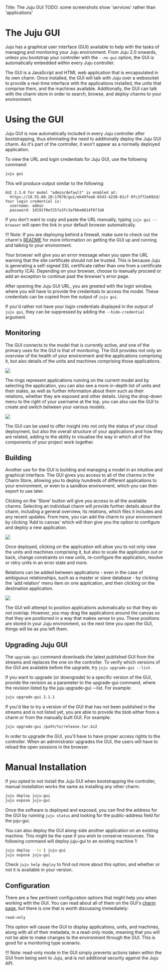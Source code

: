 Title: The Juju GUI
TODO: some screenshots show 'services' rather than 'applications'

# The Juju GUI

Juju has a graphical user interface (GUI) available to help with the tasks of 
managing and monitoring your Juju environment. From Juju 2.0 onwards, unless 
you bootstrap your controller with the `--no-gui` option, the GUI is 
automatically embedded within every Juju controller.

The GUI is a JavaScript and HTML web application that is encapsulated in its 
own charm. Once installed, the GUI will talk with Juju over a websocket to 
provide a real-time interface with the applications installed, the units that 
comprise them, and the machines available. Additionally, the GUI can talk with 
the charm store in order to search, browse, and deploy charms to your
environment.

# Using the GUI

Juju GUI is now automatically included in every Juju controller after 
bootstrapping, thus eliminating the need to additionally deploy the Juju GUI 
charm. As it's part of the controller, it won't appear as a normally deployed 
application.

To view the URL and login credentials for Juju GUI, use the following command:

```bash
juju gui
```

This will produce output similar to the following:

```no-highlight
GUI 2.3.0 for model "admin/default" is enabled at:
  https://10.55.60.10:17070/gui/eb49fea6-6543-4238-81cf-9fc2ff2e692d/
Your login credential is:
  username: admin
  password: 1d191f0ef257a3fc3af6be0814f6f1b0
```

If you don't want to copy and paste the URL manually, typing `juju gui
--browser` will open the link in your default browser automatically.

!!! Note: 
    If you are deploying behind a firewall, make sure to check out the 
    charm's [README](https://jujucharms.com/juju-gui/) for more information on 
    getting the GUI up and running and talking to your environment.

Your browser will give you an error message when you open the URL warning that
the site certificate should not be trusted. This is because Juju is generating
a self-signed SSL certificate rather than one from a certificate authority (CA).
Depending on your browser, choose to manually proceed or add an exception to
continue past the browser's error page.

After opening the Juju GUI URL, you are greeted with the login window, where
you will have to provide the credentials to access the model. These
credentials can be copied from the output of `juju gui`. 

If you'd rather not have your login credentials displayed in the output of
`juju gui`, they can be suppressed by adding the `--hide-credential`
argument. 

## Monitoring

The GUI connects to the model that is currently active, and one of the primary 
uses for the GUI is that of monitoring. The GUI provides not only an overview 
of the health of your environment and the applications comprising it, but also 
details of the units and machines comprising those applications.

![](./media/gui2_management-status.png)

The rings represent applications running on the current model and by selecting
the application, you can also see a more in-depth list of units and their
states, as well as further information about them such as their relations,
whether they are exposed and other details. Using the drop-down menu to the
right of your username at the top, you can also use the GUI to create and switch
between your various models.

![](./media/gui2_management-add-model.png)

The GUI can be used to offer insight into not only the status of your cloud
deployment, but also the overall structure of your applications and how they are
related, adding to the ability to visualise the way in which all of the
components of your project work together. 


## Building

Another use for the GUI is building and managing a model in an intuitive
and graphical interface. The GUI gives you access to all of the charms in the
Charm Store, allowing you to deploy hundreds of different applications to your
environment, or even to a sandbox environment, which you can then export to use
later.

Clicking on the 'Store' button will give you access to all the available
charms. Selecting an individual charm will provide further details about the
charm, including a general overview, its relations, which files it includes and
any recent updates. From here, you can add the charm to your environment by
clicking 'Add to canvas' which will then give you the option to configure and
deploy a new application.

![](./media/gui2_management-charmstore.png)

Once deployed, clicking on the application will allow you to not only view the 
units and machines comprising it, but also to scale the application out or back, 
change constraints on new units, re-configure the application, resolve or retry 
units in an error state and more.

Relations can be added between applications - even in the case of ambiguous
relationships, such as a master or slave database - by clicking the 'add
relation' menu item on one application, and then clicking on the destination
application.

![](./media/gui2_management-relationship.png)

The GUI will attempt to position applications automatically so that they do not
overlap. However, you may drag the applications around the canvas so that 
they are positioned in a way that makes sense to you. These positions are stored
in your Juju environment, so the next time you open the GUI, things will be as
you left them.

## Upgrading Juju GUI

The `upgrade-gui` command downloads the latest published GUI from the streams 
and replaces the one on the controller. To verify which versions of the GUI 
are available before the upgrade, try ```juju upgrade-gui --list```.

If you want to upgrade (or downgrade) to a specific version of the GUI, 
provide the revision as a parameter to the upgrade-gui command, where the 
revision listed by the juju upgrade-gui --list. For example:

```bash
juju upgrade-gui 2.1.1 
```

If you'd like to try a version of the GUI that has not been published in the 
streams and is not listed yet, you are able to provide the blob either from a 
charm or from the manually built GUI. For example:

```bash
juju upgrade-gui /path/to/release.tar.bz2
```
In order to upgrade the GUI, you'll have to have proper access rights to the 
controller. When an administrator upgrades the GUI, the users will have to 
reload the open sessions in the browser.

# Manual Installation

If you opted to not install the Juju GUI when bootstrapping the controller, 
manual installation works the same as installing any other charm:

```bash
juju deploy juju-gui
juju expose juju-gui
```

Once the software is deployed and exposed, you can find the address for the GUI
by running `juju status` and looking for the public-address field for the 
juju-gui.

You can also deploy the GUI along-side another application on an existing
machine. 
This might be the case if you wish to conserve resources. The following 
command will deploy juju-gui to an existing machine 1:

```bash
juju deploy --to 1 juju-gui
juju expose juju-gui
```

Check `juju help deploy` to find out more about this option, and whether or not
it is available in your version.

## Configuration

There are a few pertinent configuration options that might help you when 
working with the GUI. You can read about all of them on the GUI's [charm 
page](https://jujucharms.com/juju-gui/), but there is one that is worth 
discussing immediately:

```no-highlight
read-only
```

This option will cause the GUI to display applications, units, and machines, 
along with all of their metadata, in a read-only mode, meaning that you will not
be able to make changes to the environment through the GUI. This is good for a
monitoring type scenario.

!!! Note: 
    read-only mode in the GUI simply prevents actions taken within the 
    GUI from being sent to Juju, and is _not_ additional security 
    against the Juju API.



